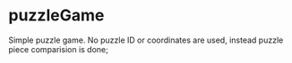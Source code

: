 # puzzleGame
Simple puzzle game.
No puzzle ID or coordinates are used,
instead puzzle piece comparision is done;

